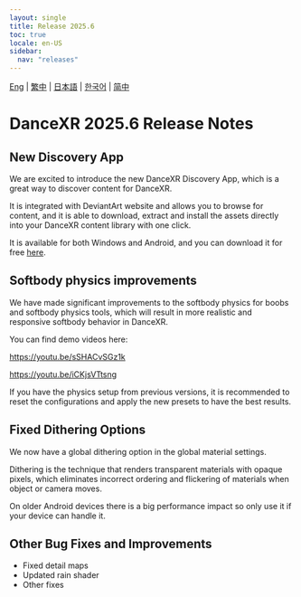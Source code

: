 ```yaml
---
layout: single
title: Release 2025.6
toc: true
locale: en-US
sidebar:
  nav: "releases"
---
```

[Eng](/dancexr/releases/2025.6) | [繁中](/tw/dancexr/releases/2025.6) | [日本語](/jp/dancexr/releases/2025.6) | [한국어](/kr/dancexr/releases/2025.6) | [简中](/zh/dancexr/releases/2025.6)

# DanceXR 2025.6 Release Notes

## New Discovery App
We are excited to introduce the new DanceXR Discovery App, which is a great way to discover content for DanceXR.

It is integrated with DeviantArt website and allows you to browse for content, and it is able to download, extract and install the assets directly into your DanceXR content library with one click.

It is available for both Windows and Android, and you can download it for free [here](https://www.patreon.com/posts/dancexr-your-of-130393807).

## Softbody physics improvements
We have made significant improvements to the softbody physics for boobs and softbody physics tools, which will result in more realistic and responsive softbody behavior in DanceXR.

You can find demo videos here:

https://youtu.be/sSHACvSGz1k

https://youtu.be/iCKjsVTtsng

If you have the physics setup from previous versions, it is recommended to reset the configurations and apply the new presets to have the best results.

## Fixed Dithering Options
We now have a global dithering option in the global material settings. 

Dithering is the technique that renders transparent materials with opaque pixels, which eliminates incorrect ordering and flickering of materials when object or camera moves.

On older Android devices there is a big performance impact so only use it if your device can handle it.

## Other Bug Fixes and Improvements
* Fixed detail maps
* Updated rain shader
* Other fixes